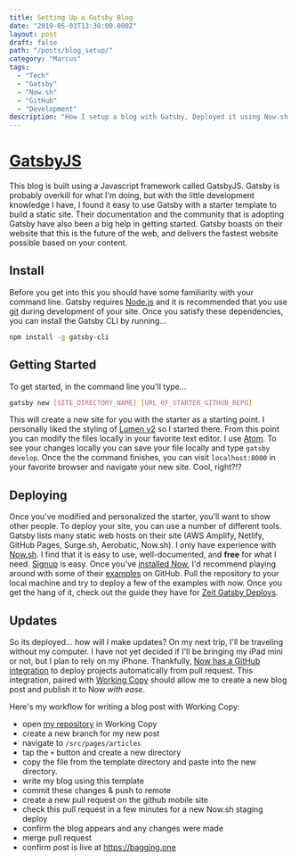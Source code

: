 ```yaml
---
title: Setting Up a Gatsby Blog
date: "2019-05-03T13:30:00.000Z"
layout: post
draft: false
path: "/posts/blog_setup/"
category: "Marcus"
tags:
  - "Tech"
  - "Gatsby"
  - "Now.sh"
  - "GitHub"
  - "Development"
description: "How I setup a blog with Gatsby, Deployed it using Now.sh, and write posts from my iPhone with Markdown"
---
```


# [GatsbyJS](https://www.gatsbyjs.org/)

This blog is built using a Javascript framework called GatsbyJS. Gatsby is probably overkill for what I'm doing, but with the little development knowledge I have, I found it easy to use Gatsby with a starter template to build a static site. Their documentation and the community that is adopting Gatsby have also been a big help in getting started. Gatsby boasts on their website that this is the future of the web, and delivers the fastest website possible based on your content.

## Install

Before you get into this you should have some familiarity with your command line. Gatsby requires [Node.js](https://www.gatsbyjs.org/tutorial/part-zero/#install-nodejs) and it is recommended that you use [git](https://www.gatsbyjs.org/tutorial/part-zero/#install-git) during development of your site. Once you satisfy these dependencies, you can install the Gatsby CLI by running...
```bash
npm install -g gatsby-cli
```

## Getting Started

To get started, in the command line you'll type...

```bash
gatsby new [SITE_DIRECTORY_NAME] [URL_OF_STARTER_GITHUB_REPO]
```

This will create a new site for you with the starter as a starting point. I personally liked the styling of [Lumen v2](https://github.com/GatsbyCentral/gatsby-v2-starter-lumen) so I started there. From this point you can modify the files locally in your favorite text editor. I use [Atom](https://atom.io/). To see your changes locally you can save your file locally and type `gatsby develop`. Once the the command finishes, you can visit `localhost:8000` in your favorite browser and navigate your new site. Cool, right?!?

## Deploying

Once you've modified and personalized the starter, you'll want to show other people. To deploy your site, you can use a number of different tools. Gatsby lists many static web hosts on their site (AWS Amplify, Netlify, GitHub Pages, Surge.sh, Aerobatic, Now.sh). I only have experience with [Now.sh](https://zeit.co/now). I find that it is easy to use, well-documented, and **free** for what I need. [Signup](https://zeit.co/signup) is easy. Once you've [installed Now](https://zeit.co/docs/v2/getting-started/installation/), I'd recommend playing around with some of their [examples](https://github.com/zeit/now-examples) on GitHub. Pull the repository to your local machine and try to deploy a few of the examples with now. Once you get the hang of it, check out the guide they have for [Zeit Gatsby Deploys](https://zeit.co/guides/deploying-gatsby-with-now).

## Updates

So its deployed... how will I make updates? On my next trip, I'll be traveling without my computer. I have not yet decided if I'll be bringing my iPad mini or not, but I plan to rely on my iPhone. Thankfully, [Now has a GitHub integration](https://zeit.co/github) to deploy projects automatically from pull request. This integration, paired with [Working Copy](https://workingcopyapp.com/) should allow me to create a new blog post and publish it to Now _with ease_.

Here's my workflow for writing a blog post with Working Copy:
- open [my repository](https://github.com/marcusalfred/onebagging-gatsby-now) in Working Copy
- create a new branch for my new post
- navigate to `/src/pages/articles`
- tap the ` + ` button and create a new directory
- copy the file from the template directory and paste into the new directory.
- write my blog using this template
- commit these changes & push to remote
- create a new pull request on the github mobile site
- check this pull request in a few minutes for a new Now.sh staging deploy
- confirm the blog appears and any changes were made
- merge pull request
- confirm post is live at https://bagging.one
